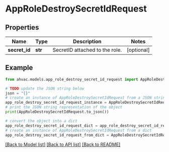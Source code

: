 # AppRoleDestroySecretIdRequest


## Properties

Name | Type | Description | Notes
------------ | ------------- | ------------- | -------------
**secret_id** | **str** | SecretID attached to the role. | [optional] 

## Example

```python
from ahvac.models.app_role_destroy_secret_id_request import AppRoleDestroySecretIdRequest

# TODO update the JSON string below
json = "{}"
# create an instance of AppRoleDestroySecretIdRequest from a JSON string
app_role_destroy_secret_id_request_instance = AppRoleDestroySecretIdRequest.from_json(json)
# print the JSON string representation of the object
print(AppRoleDestroySecretIdRequest.to_json())

# convert the object into a dict
app_role_destroy_secret_id_request_dict = app_role_destroy_secret_id_request_instance.to_dict()
# create an instance of AppRoleDestroySecretIdRequest from a dict
app_role_destroy_secret_id_request_from_dict = AppRoleDestroySecretIdRequest.from_dict(app_role_destroy_secret_id_request_dict)
```
[[Back to Model list]](../README.md#documentation-for-models) [[Back to API list]](../README.md#documentation-for-api-endpoints) [[Back to README]](../README.md)


